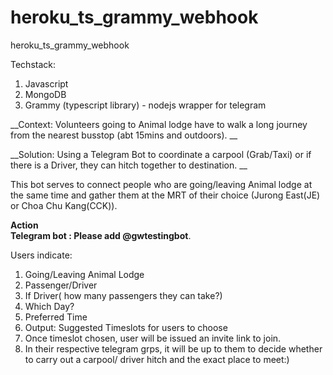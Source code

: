 # heroku_ts_grammy_webhook
heroku_ts_grammy_webhook

Techstack:    
1) Javascript  
2) MongoDB  
3) Grammy (typescript library) - nodejs wrapper for telegram

__Context: Volunteers going to Animal lodge have to walk a long journey from the nearest busstop (abt 15mins and outdoors).  __ 

__Solution: Using a Telegram Bot to coordinate a carpool (Grab/Taxi) or if there is a Driver, they can hitch together to destination.  __

This bot serves to connect people who are going/leaving Animal lodge at the same time and gather them at the MRT of their choice (Jurong East(JE) or Choa Chu Kang(CCK)). 

__Action__      
__Telegram bot : Please add @gwtestingbot__. 

Users  indicate:  
1) Going/Leaving Animal Lodge
2) Passenger/Driver
3) If Driver( how many passengers they can take?)
4) Which Day?
5) Preferred Time
6) Output: Suggested Timeslots for users to choose
7) Once timeslot chosen, user will be issued an invite link to join. 
8) In their respective telegram grps, it will be up to them to decide whether to carry out a carpool/ driver hitch and the exact place to meet:)
